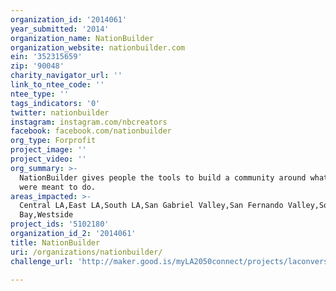 ```yaml
---
organization_id: '2014061'
year_submitted: '2014'
organization_name: NationBuilder
organization_website: nationbuilder.com
ein: '352315659'
zip: '90048'
charity_navigator_url: ''
link_to_ntee_code: ''
ntee_type: ''
tags_indicators: '0'
twitter: nationbuilder
instagram: instagram.com/nbcreators
facebook: facebook.com/nationbuilder
org_type: Forprofit
project_image: ''
project_video: ''
org_summary: >-
  NationBuilder gives people the tools to build a community around whatever they
  were meant to do.
areas_impacted: >-
  Central LA,East LA,South LA,San Gabriel Valley,San Fernando Valley,South
  Bay,Westside
project_ids: '5102180'
organization_id_2: '2014061'
title: NationBuilder
uri: /organizations/nationbuilder/
challenge_url: 'http://maker.good.is/myLA2050connect/projects/laconversationmeals.html'

---
```

